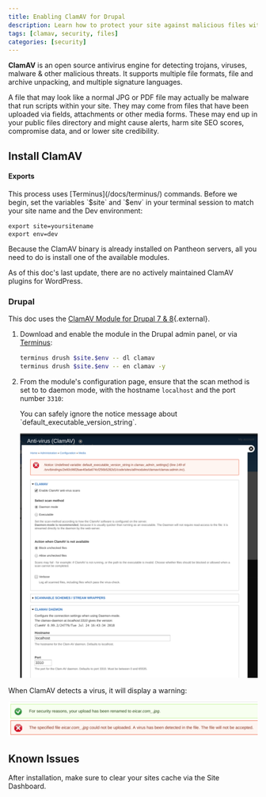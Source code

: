 ```yaml
---
title: Enabling ClamAV for Drupal
description: Learn how to protect your site against malicious files with malware and other potential threats using ClamAV, an open source antivirus engine.
tags: [clamav, security, files]
categories: [security]
---
```


**ClamAV** is an open source antivirus engine for detecting trojans, viruses, malware & other malicious threats. It supports multiple file formats, file and archive unpacking, and multiple signature languages.

A file that may look like a normal JPG or PDF file may actually be malware that run scripts within your site. They may come from files that have been uploaded via fields, attachments or other media forms. These may end up in your public files directory and might cause alerts, harm site SEO scores, compromise data, and or lower site credibility.

## Install ClamAV

<div class="alert alert-export">
<h4 class="info">Exports</h4>
<p markdown="1">This process uses [Terminus](/docs/terminus/) commands. Before we begin, set the variables `$site` and `$env` in your terminal session to match your site name and the Dev environment:
<pre>
<code class="bash">export site=yoursitename
export env=dev
</code></pre>
</p>
</div>

Because the ClamAV binary is already installed on Pantheon servers, all you need to do is install one of the available modules.

<Alert title="Note" type="info">
As of this doc's last update, there are no actively maintained ClamAV plugins for WordPress.
</Alert>

### Drupal

This doc uses the [ClamAV Module for Drupal 7 & 8](https://www.drupal.org/project/clamav){.external}.

1. Download and enable the module in the Drupal admin panel, or via [Terminus](/docs/terminus/):

   ```bash
   terminus drush $site.$env -- dl clamav
   terminus drush $site.$env -- en clamav -y
   ```

2. From the module's configuration page, ensure that the scan method is set to to daemon mode, with the hostname `localhost` and the port number `3310`:

    <Alert title="Note" type="info">
    You can safely ignore the notice message about `default_executable_version_string`.</p>
    </Alert>

    ![ClamAV Module Settings](/source/docs/assets/images/clamav-settings.png)

When ClamAV detects a virus, it will display a warning:

![ClamAV Virus Detected](/source/docs/assets/images/clamav-detection.png)

## Known Issues

After installation, make sure to clear your sites cache via the Site Dashboard.
